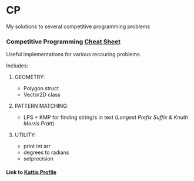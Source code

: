 # CP

My solutions to several competitive programming problems

### Competitive Programming [Cheat Sheet](./cheat_sheet.cpp)

Useful implementations for various
reccuring problems.

Includes:

1. GEOMETRY:
	- Polygon struct
	- Vector2D class
	
2. PATTERN MATCHING:
	- LPS + KMP for finding string/s in text (*Longest Prefix Suffix & Knuth Morris Pratt*)
	
3. UTILITY:
	- print int arr
	- degrees to radians
	- setprecision

#### Link to [Kattis Profile](https://open.kattis.com/users/max-brodeur)
